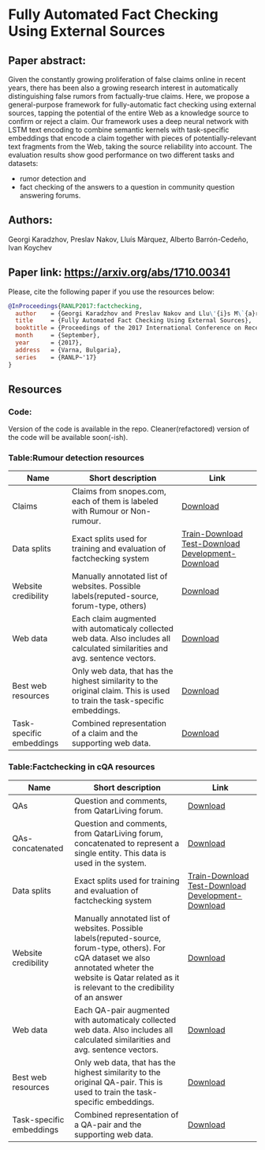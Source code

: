# Fully Automated Fact Checking Using External Sources

## Paper abstract:
Given the constantly growing proliferation of false claims online in recent years, there has been also a growing research interest in automatically distinguishing false rumors from factually-true claims. Here, we propose a general-purpose framework for fully-automatic fact checking using external sources, tapping the potential of the entire Web as a knowledge source to confirm or reject a claim. Our framework uses a deep neural network with LSTM text encoding to combine semantic kernels with task-specific embeddings that encode a claim together with pieces of potentially-relevant text fragments from the Web, taking the source reliability into account. The evaluation results show
good performance on two different tasks and datasets:
- rumor detection and 
- fact checking of the answers to a question in community question answering forums.

## Authors:
Georgi Karadzhov, Preslav Nakov, Lluís Màrquez, Alberto Barrón-Cedeño, Ivan Koychev
## Paper link: https://arxiv.org/abs/1710.00341

Please, cite the following paper if you use the resources below:
```bib
@InProceedings{RANLP2017:factchecking,
  author    = {Georgi Karadzhov and Preslav Nakov and Llu\'{i}s M\`{a}rquez and Alberto Barr\'on-Cede\~no and Ivan Koychev},
  title     = {Fully Automated Fact Checking Using External Sources},
  booktitle = {Proceedings of the 2017 International Conference on Recent Advances in Natural Language Processing},
  month     = {September},
  year      = {2017},
  address   = {Varna, Bulgaria},
  series    = {RANLP~'17}
}
```
## Resources

### Code:
Version of the code is available in the repo. Cleaner(refactored) version of the code will be available soon(-ish). 

### Table:Rumour detection resources

| Name | Short description | Link|
| --- | --- | --- |
| Claims | Claims from snopes.com, each of them is labeled with Rumour or Non-rumour.  | [Download](https://drive.google.com/uc?export=download&id=0B0rQz7n3NJj4cGM1ZVYya0xlZUU) | 
| Data splits | Exact splits used for training and evaluation of factchecking system  | [Train-Download](https://drive.google.com/uc?export=download&id=0B0rQz7n3NJj4Nm5mMGp2cTBTaDQ) [Test-Download](https://drive.google.com/uc?export=download&id=0B0rQz7n3NJj4N2p1UGthTWhzaWM)  [Development-Download](https://drive.google.com/uc?export=download&id=0B0rQz7n3NJj4MDU1NERJSkwwQWs)| 
| Website credibility | Manually annotated list of websites. Possible labels(reputed-source, forum-type, others)  | [Download](https://drive.google.com/uc?export=download&id=0B0rQz7n3NJj4Zm11VG56S19OMXc) | 
| Web data | Each claim augmented with automaticaly collected web data. Also includes all calculated similarities and avg. sentence vectors.  | [Download](https://drive.google.com/uc?export=download&id=0B0rQz7n3NJj4NlhRZFl6c2hEQm8) | 
| Best web resources | Only web data, that has the highest similarity to the original claim. This is used to train the task-specific embeddings.  | [Download](https://drive.google.com/uc?export=download&id=0B0rQz7n3NJj4OGJrR2tJNTVPYnM) | 
| Task-specific embeddings | Combined representation of a claim and the supporting web data. | [Download](https://drive.google.com/uc?export=download&id=0B0rQz7n3NJj4NkdkNEV5RGJQckE) | 

### Table:Factchecking in cQA resources

| Name | Short description | Link|
| --- | --- | --- |
| QAs | Question and comments, from QatarLiving forum. | [Download](https://drive.google.com/uc?export=download&id=0B0rQz7n3NJj4V3hqZldEM0Y2N28) | 
| QAs-concatenated | Question and comments, from QatarLiving forum, concatenated to represent a single entity. This data is used in the system. | [Download](https://drive.google.com/uc?export=download&id=0B0rQz7n3NJj4V05jSzNDYnl4Mjg) | 
| Data splits | Exact splits used for training and evaluation of factchecking system  | [Train-Download](https://drive.google.com/uc?export=download&id=0B0rQz7n3NJj4djB5LW1NQ3I1VXc) [Test-Download](https://drive.google.com/uc?export=download&id=0B0rQz7n3NJj4RG9GSGlHUmFUZGc)  [Development-Download](https://drive.google.com/uc?export=download&id=0B0rQz7n3NJj4YV93alRuU0hWNmM)| 
| Website credibility | Manually annotated list of websites. Possible labels(reputed-source, forum-type, others). For cQA dataset we also annotated wheter the website is Qatar related as it is relevant to the credibility of an answer  | [Download](https://drive.google.com/uc?export=download&id=0B0rQz7n3NJj4dl9RLU1iNk9rZGM) | 
| Web data | Each QA-pair augmented with automaticaly collected web data. Also includes all calculated similarities and avg. sentence vectors.  | [Download](https://drive.google.com/uc?export=download&id=0B0rQz7n3NJj4M2NBVHZWRE8tWVE) | 
| Best web resources | Only web data, that has the highest similarity to the original QA-pair. This is used to train the task-specific embeddings.  | [Download](https://drive.google.com/uc?export=download&id=0B0rQz7n3NJj4TUo4cmhmYVhLYlE) | 
| Task-specific embeddings | Combined representation of a QA-pair and the supporting web data. | [Download](https://drive.google.com/uc?export=download&id=0B0rQz7n3NJj4eFBYRFhmampxSXM) | 
